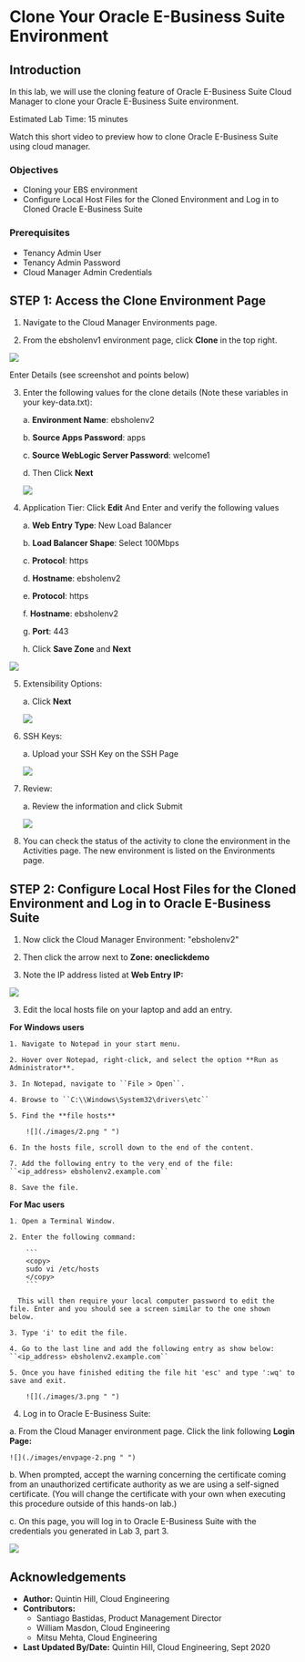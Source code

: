 # Clone Your Oracle E-Business Suite Environment

## **Introduction**
In this lab, we will use the cloning feature of Oracle E-Business Suite Cloud Manager to clone your Oracle E-Business Suite environment.

Estimated Lab Time: 15 minutes

Watch this short video to preview how to clone Oracle E-Business Suite using cloud manager.

[](youtube:Rxm2_5uL0Lg)

### **Objectives**
* Cloning your EBS environment
* Configure Local Host Files for the Cloned Environment and Log in to Cloned Oracle E-Business Suite

### **Prerequisites**
* Tenancy Admin User
* Tenancy Admin Password
* Cloud Manager Admin Credentials

## **STEP 1:** Access the Clone Environment Page

1. Navigate to the Cloud Manager Environments page.

2. From the ebsholenv1 environment page, click **Clone** in the top right. 

  ![](./images/selectclone.png " ")

  Enter Details (see screenshot and points below)

3. Enter the following values for the clone details (Note these variables in your key-data.txt):

    a. **Environment Name**: ebsholenv2

    b. **Source Apps Password**: apps

    c. **Source WebLogic Server Password**: welcome1

    d. Then Click **Next**

    ![](./images/clone.png " ")

4. Application Tier: Click **Edit** And Enter and verify the following values
    
    a. **Web Entry Type**: New Load Balancer

    b. **Load Balancer Shape**: Select 100Mbps

    c. **Protocol**: https

    d. **Hostname**: ebsholenv2 

    e. **Protocol**: https

    f. **Hostname**: ebsholenv2

    g. **Port**: 443

    h. Click **Save Zone** and **Next**

  ![](./images/web-entry.png " ")

5. Extensibility Options:
    
    a. Click **Next**

    ![](./images/extensibilityoptions.png " ")
  
6. SSH Keys:

    a. Upload your SSH Key on the SSH Page

    ![](./images/add-ssh.png " ")

7. Review: 

    a. Review the information and click Submit

     ![](./images/submit.png " ")

8. You can check the status of the activity to clone the environment in the Activities page. The new environment is listed on the Environments page.

## **STEP 2:** Configure Local Host Files for the Cloned Environment and Log in to Oracle E-Business Suite

1. Now click the Cloud Manager Environment: "ebsholenv2"

2. Then click the arrow next to **Zone: oneclickdemo**

  1. Note the IP address listed at **Web Entry IP:**

![](./images/envpage.png " ")

3. Edit the local hosts file on your laptop and add an entry.

  **For Windows users**

    1. Navigate to Notepad in your start menu.

    2. Hover over Notepad, right-click, and select the option **Run as Administrator**.

    3. In Notepad, navigate to ``File > Open``.

    4. Browse to ``C:\\Windows\System32\drivers\etc``

    5. Find the **file hosts**

        ![](./images/2.png " ")

    6. In the hosts file, scroll down to the end of the content.

    7. Add the following entry to the very end of the file:
    ``<ip_address> ebsholenv2.example.com``

    8. Save the file.

  **For Mac users**

    1. Open a Terminal Window.

    2. Enter the following command:

        ```
        <copy>
        sudo vi /etc/hosts
        </copy>
        ```

      This will then require your local computer password to edit the file. Enter and you should see a screen similar to the one shown below.

    3. Type 'i' to edit the file.

    4. Go to the last line and add the following entry as show below:
    ``<ip_address> ebsholenv2.example.com``

    5. Once you have finished editing the file hit 'esc' and type ':wq' to save and exit.

        ![](./images/3.png " ")

4. Log in to Oracle E-Business Suite:

  a. From the Cloud Manager environment page. Click the link following **Login Page:**

    ![](./images/envpage-2.png " ")

  b. When prompted, accept the warning concerning the certificate coming from an unauthorized certificate authority as we are using a self-signed certificate. (You will change the certificate with your own when executing this procedure outside of this hands-on lab.)

  c. On this page, you will log in to Oracle E-Business Suite with the credentials you generated in Lab 3, part 3.

  ![](./images/4.png " ")

## Acknowledgements

* **Author:** Quintin Hill, Cloud Engineering
* **Contributors:** 
  - Santiago Bastidas, Product Management Director
  - William Masdon, Cloud Engineering
  - Mitsu Mehta, Cloud Engineering
* **Last Updated By/Date:** Quintin Hill, Cloud Engineering, Sept 2020


